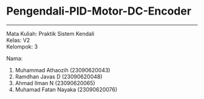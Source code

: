 # Pengendali-PID-Motor-DC-Encoder
---
Mata Kuliah: Praktik Sistem Kendali  
Kelas: V2  
Kelompok: 3  

Nama: 
1. Muhammad Athaozih (23090620043)
2. Ramdhan Javas D (23090620048)
3. Ahmad Ilman N (23090620065)
4. Muhamad Fatan Nayaka (23090620076)

